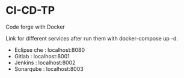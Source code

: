# CI-CD-TP
Code forge with Docker

Link for different services after run them with docker-compose up -d.

- Eclipse che : localhost:8080
- Gitlab : localhost:8001
- Jenkins : localhost:8002
- Sonarqube : localhost:8003
